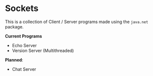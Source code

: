 # Sockets
This is a collection of Client / Server programs made using the 
`java.net` package.   

**Current Programs**
- Echo Server  
- Version Server (Multithreaded)

**Planned**:
- Chat Server
